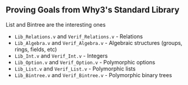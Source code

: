 ## Proving Goals from Why3's Standard Library

List and Bintree are the interesting ones

- `Lib_Relations.v` and `Verif_Relations.v` - Relations
- `Lib_Algebra.v` and `Verif_Algebra.v` - Algebraic structures (groups, rings, fields, etc)
- `Lib_Int.v` and `Verif_Int.v` - Integers
- `Lib_Option.v` and `Verif_Option.v` - Polymorphic options
- `Lib_List.v` and `Verif_List.v` - Polymorphic lists
- `Lib_Bintree.v` and `Verif_Bintree.v` - Polymorphic binary trees
